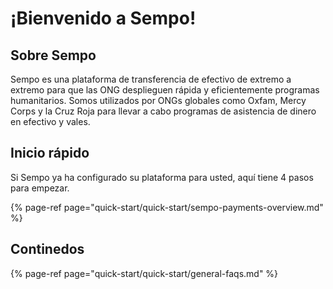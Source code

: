 # ¡Bienvenido a Sempo!

## Sobre Sempo 

Sempo es una plataforma de transferencia de efectivo de extremo a extremo para que las ONG desplieguen rápida y eficientemente programas humanitarios. Somos utilizados por ONGs globales como Oxfam, Mercy Corps y la Cruz Roja para llevar a cabo programas de asistencia de dinero en efectivo y vales.

## Inicio rápido 

Si Sempo ya ha configurado su plataforma para usted, aquí tiene 4 pasos para empezar.

{% page-ref page="quick-start/quick-start/sempo-payments-overview.md" %}

## Continedos

{% page-ref page="quick-start/quick-start/general-faqs.md" %}









